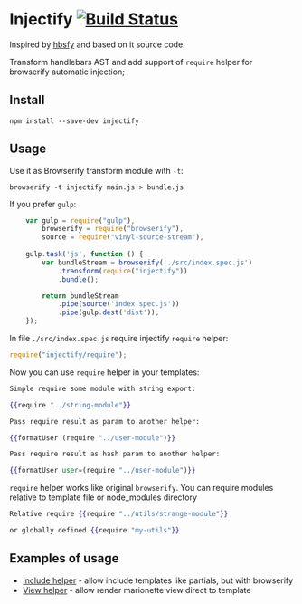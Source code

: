 Injectify [![Build Status](https://travis-ci.org/ftdebugger/injectify.svg?branch=master)](https://travis-ci.org/ftdebugger/injectify)
=========

Inspired by [hbsfy](https://github.com/epeli/node-hbsfy) and based on it source code.

Transform handlebars AST and add support of `require` helper for browserify automatic injection;


Install
-------

```
npm install --save-dev injectify
```


Usage
-----

Use it as Browserify transform module with `-t`:

```
browserify -t injectify main.js > bundle.js
```

If you prefer `gulp`:

```js
    var gulp = require("gulp"),
        browserify = require("browserify"),
        source = require("vinyl-source-stream"),
        
    gulp.task('js', function () {
        var bundleStream = browserify('./src/index.spec.js')
            .transform(require("injectify"))
            .bundle();

        return bundleStream
            .pipe(source('index.spec.js'))
            .pipe(gulp.dest('dist'));
    });
```

In file `./src/index.spec.js` require injectify `require` helper:

```js
require("injectify/require");
```

Now you can use `require` helper in your templates:

```handlebars
Simple require some module with string export: 

{{require "../string-module"}}

Pass require result as param to another helper: 

{{formatUser (require "../user-module")}}

Pass require result as hash param to another helper: 

{{formatUser user=(require "../user-module")}}
```

`require` helper works like original `browserify`. You can require modules relative to template file or
node_modules directory


```handlebars
Relative require {{require "../utils/strange-module"}} 

or globally defined {{require "my-utils"}}
```

Examples of usage
-----------------

 * [Include helper](https://github.com/ftdebugger/injectify-include) - allow include templates like partials, but with browserify
 * [View helper](https://github.com/ftdebugger/injectify-view) - allow render marionette view direct to template

